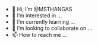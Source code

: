 - 👋 Hi, I’m @MSTHANGAS
- 👀 I’m interested in ...
- 🌱 I’m currently learning ...
- 💞️ I’m looking to collaborate on ...
- 📫 How to reach me ...

<!---
MSTHANGA/MSTHANGA is a ✨ special ✨ repository because its `README.md` (this file) appears on your GitHub profile.
You can click the Preview link to take a look at your changes.
--->
